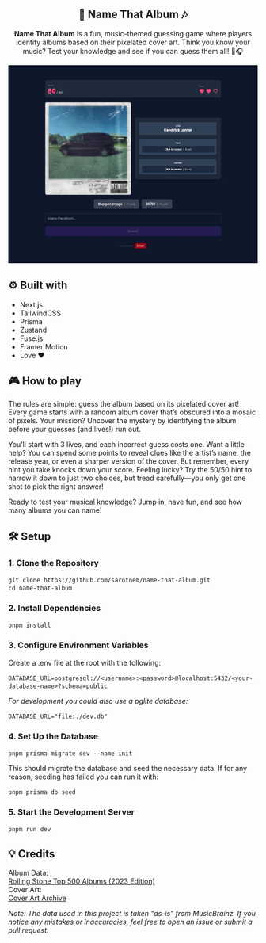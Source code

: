 <div align="center">

  <h2 align="center">🎵 Name That Album 🎶</h2>

  <p align="center">
    <strong>Name That Album</strong> is a fun, music-themed guessing game where players identify albums based on their pixelated cover art. Think you know your music? Test your knowledge and see if you can guess them all! 🚀🎧
  </p>

  <img src="preview.jpg" height="400px">
</div>

## ⚙️ Built with
- Next.js
- TailwindCSS
- Prisma
- Zustand
- Fuse.js
- Framer Motion
- Love ❤️

## 🎮 How to play
The rules are simple: guess the album based on its pixelated cover art! Every game starts with a random album cover that’s obscured into a mosaic of pixels. Your mission? Uncover the mystery by identifying the album before your guesses (and lives!) run out.

You’ll start with 3 lives, and each incorrect guess costs one. Want a little help? You can spend some points to reveal clues like the artist’s name, the release year, or even a sharper version of the cover. But remember, every hint you take knocks down your score. Feeling lucky? Try the 50/50 hint to narrow it down to just two choices, but tread carefully—you only get one shot to pick the right answer!

Ready to test your musical knowledge? Jump in, have fun, and see how many albums you can name!

## 🛠️ Setup

### 1. Clone the Repository
```
git clone https://github.com/sarotnem/name-that-album.git
cd name-that-album
```

### 2. Install Dependencies
```
pnpm install
```

### 3. Configure Environment Variables
Create a .env file at the root with the following:
```
DATABASE_URL=postgresql://<username>:<password>@localhost:5432/<your-database-name>?schema=public
```

*For development you could also use a pglite database:*
```
DATABASE_URL="file:./dev.db"
```


### 4. Set Up the Database
```
pnpm prisma migrate dev --name init
```
This should migrate the database and seed the necessary data. If for any reason, seeding has failed you can run it with:
```
pnpm prisma db seed
```

### 5. Start the Development Server
```
pnpm run dev
```

## 💡 Credits
Album Data: <br>
[Rolling Stone Top 500 Albums (2023 Edition)](https://musicbrainz.org/series/bb3d9d84-75b8-4e67-8ad7-dcc38f764bf3)
<br>
Cover Art: <br>
[Cover Art Archive](https://coverartarchive.org/)

*Note: The data used in this project is taken "as-is" from MusicBrainz. If you notice any mistakes or inaccuracies, feel free to open an issue or submit a pull request.*